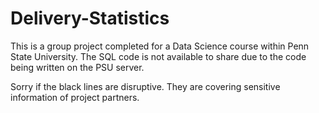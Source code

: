 # Delivery-Statistics

This is a group project completed for a Data Science course within Penn State University. The SQL code is not available to share due to the code being written on the PSU server.

Sorry if the black lines are disruptive. They are covering sensitive information of project partners.
